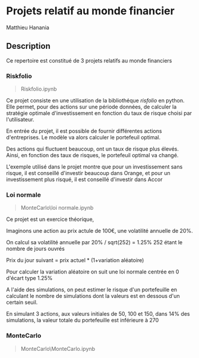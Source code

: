 # Projets relatif au monde financier

Matthieu Hanania

## Description

Ce repertoire est constitué de 3 projets relatifs au monde financiers

### Riskfolio
> Riskfolio.ipynb

Ce projet consiste en une utilisation de la bibliothéque *risfolio* en python. Elle permet, pour des actions sur une période données, de calculer la stratégie optimale d'investissement en fonction du taux de risque choisi par l'utilisateur. 

En entrée du projet, il est possible de fournir différentes actions d'entreprises. 
Le modèle va alors calculer le portefeuil optimal. 

Des actions qui fluctuent beaucoup, ont un taux de risque plus élevés. Ainsi, en fonction des taux de risques, le portefeuil optimal va changé.

L'exemple utilisé dans le projet montre que pour un investissement sans risque, il est conseillé d'investir beaucoup dans Orange, et pour un investissement plus risqué, il est conseillé d'investir dans Accor


### Loi normale

> MonteCarlo\loi normale.ipynb  

Ce projet est un exercice théorique, 

Imaginons une action au prix actule de 100€, une volatilité annuelle de 20%.     

On calcul sa volatilité annuelle par 20% / sqrt(252) = 1.25%
252 étant le nombre de jours ouvrés

Prix du jour suivant = prix actuel * (1+variation aléatoire)

Pour calculer la variation aléatoire on suit une loi normale centrée en 0 d'écart type 1.25%

A l'aide des simulations, on peut estimer le risque d'un portefeuille en calculant le nombre de simulations dont la valeurs est en dessous d'un certain seuil. 

En simulant 3 actions, aux valeurs initiales de 50, 100 et 150, dans 14% des simulations, la valeur totale du portefeuille est inférieure à 270

### MonteCarlo

> MonteCarlo\MonteCarlo.ipynb